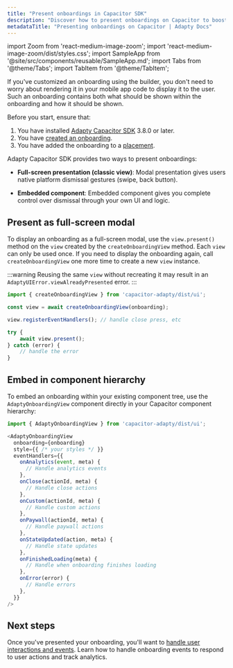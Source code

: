 ```yaml
---
title: "Present onboardings in Capacitor SDK"
description: "Discover how to present onboardings on Capacitor to boost conversions and revenue."
metadataTitle: "Presenting onboardings on Capacitor | Adapty Docs"
---
```


import Zoom from 'react-medium-image-zoom';
import 'react-medium-image-zoom/dist/styles.css';
import SampleApp from '@site/src/components/reusable/SampleApp.md';
import Tabs from '@theme/Tabs';
import TabItem from '@theme/TabItem';

If you've customized an onboarding using the builder, you don't need to worry about rendering it in your mobile app code to display it to the user. Such an onboarding contains both what should be shown within the onboarding and how it should be shown.

Before you start, ensure that:

1. You have installed [Adapty Capacitor SDK](sdk-installation-reactnative.md) 3.8.0 or later.
2. You have [created an onboarding](create-onboarding.md).
3. You have added the onboarding to a [placement](placements.md).

Adapty Capacitor SDK provides two ways to present onboardings:

- **Full-screen presentation (classic view)**: Modal presentation gives users native platform dismissal gestures (swipe, back button).

- **Embedded component**: Embedded component gives you complete control over dismissal through your own UI and logic.

## Present as full-screen modal

To display an onboarding as a full-screen modal, use the `view.present()` method on the `view` created by the `createOnboardingView` method. Each `view` can only be used once. If you need to display the onboarding again, call `createOnboardingView` one more time to create a new `view` instance.

:::warning
Reusing the same `view` without recreating it may result in an `AdaptyUIError.viewAlreadyPresented` error.
:::

```typescript showLineNumbers title="Capacitor (TSX)"
import { createOnboardingView } from 'capacitor-adapty/dist/ui';

const view = await createOnboardingView(onboarding);

view.registerEventHandlers(); // handle close press, etc

try {
    await view.present();
} catch (error) {
    // handle the error
}
```



## Embed in component hierarchy

To embed an onboarding within your existing component tree, use the `AdaptyOnboardingView` component directly in your Capacitor component hierarchy:

```typescript showLineNumbers title="Capacitor (TSX)"
import { AdaptyOnboardingView } from 'capacitor-adapty/dist/ui';

<AdaptyOnboardingView
  onboarding={onboarding}
  style={{ /* your styles */ }}
  eventHandlers={{
    onAnalytics(event, meta) { 
      // Handle analytics events
    },
    onClose(actionId, meta) { 
      // Handle close actions
    },
    onCustom(actionId, meta) { 
      // Handle custom actions
    },
    onPaywall(actionId, meta) { 
      // Handle paywall actions
    },
    onStateUpdated(action, meta) { 
      // Handle state updates
    },
    onFinishedLoading(meta) { 
      // Handle when onboarding finishes loading
    },
    onError(error) { 
      // Handle errors
    },
  }}
/>
```

## Next steps

Once you've presented your onboarding, you'll want to [handle user interactions and events](capacitor-handling-onboarding-events.md). Learn how to handle onboarding events to respond to user actions and track analytics.
